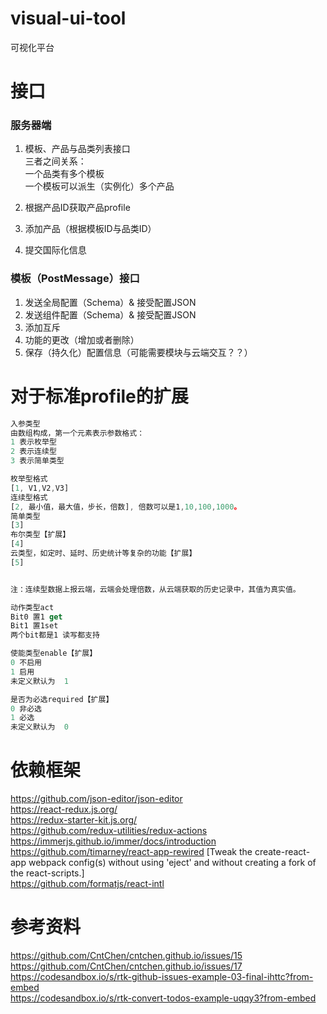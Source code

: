 # visual-ui-tool

可视化平台 
# 接口
### 服务器端
1. 模板、产品与品类列表接口  
三者之间关系：  
一个品类有多个模板  
一个模板可以派生（实例化）多个产品
  
2. 根据产品ID获取产品profile  
3. 添加产品（根据模板ID与品类ID）  
4. 提交国际化信息

### 模板（PostMessage）接口
1. 发送全局配置（Schema）& 接受配置JSON
2. 发送组件配置（Schema）& 接受配置JSON
3. 添加互斥
4. 功能的更改（增加或者删除）
3. 保存（持久化）配置信息（可能需要模块与云端交互？？）


# 对于标准profile的扩展
```javascript
入参类型
由数组构成，第一个元素表示参数格式：
1 表示枚举型
2 表示连续型
3 表示简单类型

枚举型格式
[1, V1,V2,V3]
连续型格式
[2, 最小值，最大值，步长，倍数], 倍数可以是1,10,100,1000。
简单类型
[3]
布尔类型【扩展】
[4]
云类型，如定时、延时、历史统计等复杂的功能【扩展】
[5]


注：连续型数据上报云端，云端会处理倍数，从云端获取的历史记录中，其值为真实值。

动作类型act
Bit0 置1 get
Bit1 置1set
两个bit都是1 读写都支持

使能类型enable【扩展】  
0 不启用
1 启用
未定义默认为  1

是否为必选required【扩展】
0 非必选
1 必选
未定义默认为  0


```




# 依赖框架  
https://github.com/json-editor/json-editor  
https://react-redux.js.org/  
https://redux-starter-kit.js.org/   
https://github.com/redux-utilities/redux-actions  
https://immerjs.github.io/immer/docs/introduction  
https://github.com/timarney/react-app-rewired  [Tweak the create-react-app webpack config(s) without using 'eject' and without creating a fork of the react-scripts.]    
https://github.com/formatjs/react-intl


# 参考资料  
https://github.com/CntChen/cntchen.github.io/issues/15  
https://github.com/CntChen/cntchen.github.io/issues/17  
https://codesandbox.io/s/rtk-github-issues-example-03-final-ihttc?from-embed  
https://codesandbox.io/s/rtk-convert-todos-example-uqqy3?from-embed  

